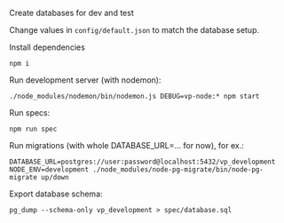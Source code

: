 Create databases for dev and test


Change values in `config/default.json` to match the database setup.

Install dependencies
```
npm i
```

Run development server (with nodemon):
```
./node_modules/nodemon/bin/nodemon.js DEBUG=vp-node:* npm start
```

Run specs:
```
npm run spec
```

Run migrations (with whole DATABASE_URL=... for now), for ex.:
```
DATABASE_URL=postgres://user:password@localhost:5432/vp_development NODE_ENV=development ./node_modules/node-pg-migrate/bin/node-pg-migrate up/down
```

Export database schema:
```
pg_dump --schema-only vp_development > spec/database.sql
```

